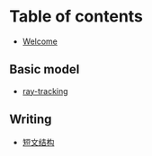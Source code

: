 # Table of contents

* [Welcome](README.md)

## Basic model

* [ray-tracking](basic-model/ray-tracking.md)

## Writing

* [短文结构](writing/duan-wen-jie-gou.md)
